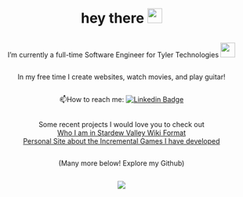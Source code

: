 
<div align="center" style="display: flex; flex-direction: column; justify-content: center; align-items: center;">
  <h1>
    hey there
    <img src="https://media.giphy.com/media/hvRJCLFzcasrR4ia7z/giphy.gif" width="30px"/>
  </h1>

   I’m currently a full-time Software Engineer for Tyler Technologies <img src="https://media.giphy.com/media/WUlplcMpOCEmTGBtBW/giphy.gif" width="30"> 

  In my free time I create websites, watch movies, and play guitar!
    
  :mailbox:How to reach me: <a href="https://www.linkedin.com/in/sophie-walden-1227b9233/">![Linkedin Badge](https://img.shields.io/badge/-SophieWalden-blue?style=flat&logo=Linkedin&logoColor=white)</a>

  Some recent projects I would love you to check out
  <br><a href="https://sophiewalden.github.io/StardewProfile/">Who I am in Stardew Valley Wiki Format</a>
  <br><a href="https://sophiewalden.github.io/PersonalIncrementalSite/">Personal Site about the Incremental Games I have developed</a>

  (Many more below! Explore my Github)
  

  
  <a href=#><img src="contributions.svg"></a>


</div>
